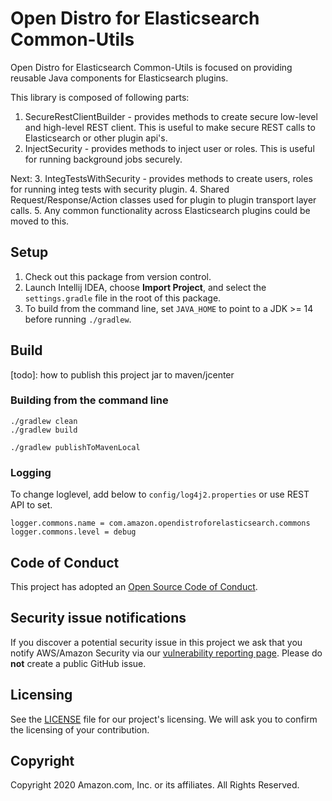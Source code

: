 # Open Distro for Elasticsearch Common-Utils 

Open Distro for Elasticsearch Common-Utils is focused on providing reusable Java components for Elasticsearch plugins.

This library is composed of following parts:
1. SecureRestClientBuilder - provides methods to create secure low-level and high-level REST client. This is 
   useful to make secure REST calls to Elasticsearch or other plugin api's. 
2. InjectSecurity - provides methods to inject user or roles. This is useful for running background jobs securely.

Next:
3. IntegTestsWithSecurity - provides methods to create users, roles for running integ tests with security plugin.
4. Shared Request/Response/Action classes used for plugin to plugin transport layer calls.
5. Any common functionality across Elasticsearch plugins could be moved to this.


## Setup

1. Check out this package from version control.
1. Launch Intellij IDEA, choose **Import Project**, and select the `settings.gradle` file in the root of this package. 
1. To build from the command line, set `JAVA_HOME` to point to a JDK >= 14 before running `./gradlew`.


## Build
[todo]: how to publish this project jar to maven/jcenter



### Building from the command line
```
./gradlew clean
./gradlew build 

./gradlew publishToMavenLocal
```

### Logging

To change loglevel, add below to `config/log4j2.properties` or use REST API to set.
```
logger.commons.name = com.amazon.opendistroforelasticsearch.commons
logger.commons.level = debug
```

## Code of Conduct

This project has adopted an [Open Source Code of Conduct](https://opendistro.github.io/for-elasticsearch/codeofconduct.html).


## Security issue notifications

If you discover a potential security issue in this project we ask that you notify AWS/Amazon Security via our [vulnerability reporting page](http://aws.amazon.com/security/vulnerability-reporting/). Please do **not** create a public GitHub issue.


## Licensing

See the [LICENSE](./LICENSE.txt) file for our project's licensing. We will ask you to confirm the licensing of your contribution.


## Copyright

Copyright 2020 Amazon.com, Inc. or its affiliates. All Rights Reserved.
